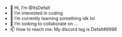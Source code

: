 - 👋 Hi, I’m @ItsDefalt
- 👀 I’m interested in coding
- 🌱 I’m currently learning something idk lol
- 💞️ I’m looking to collaborate on ...
- 📫 How to reach me: My discord tag is Defalt#9998

<!---
ItsDefalt/ItsDefalt is a ✨ special ✨ repository because its `README.md` (this file) appears on your GitHub profile.
You can click the Preview link to take a look at your changes.
--->
